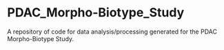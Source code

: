 # PDAC_Morpho-Biotype_Study
A repository of code for data analysis/processing generated for the PDAC Morpho-Biotype Study.
